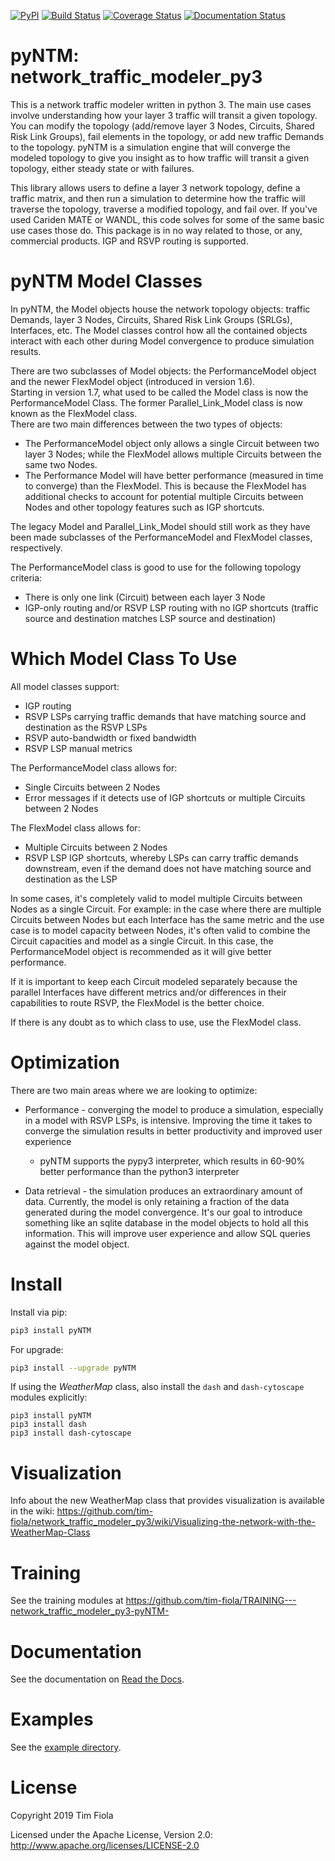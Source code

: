 
[![PyPI](https://img.shields.io/pypi/v/pyntm.svg)](https://pypi.python.org/pypi/pyNTM)
[![Build Status](https://travis-ci.org/tim-fiola/network_traffic_modeler_py3.svg?branch=master)](https://travis-ci.org/tim-fiola/network_traffic_modeler_py3)
[![Coverage Status](https://coveralls.io/repos/github/tim-fiola/network_traffic_modeler_py3/badge.svg?branch=master)](https://coveralls.io/github/tim-fiola/network_traffic_modeler_py3?branch=master)
[![Documentation Status](https://readthedocs.org/projects/pyntm/badge/?version=latest)](https://pyntm.readthedocs.io/en/latest/?badge=latest)


pyNTM: network_traffic_modeler_py3
==================================

This is a network traffic modeler written in python 3. The main use cases involve understanding how your layer 3 traffic will transit a given topology.  You can modify the topology (add/remove layer 3 Nodes, Circuits, Shared Risk Link Groups), fail elements in the topology, or add new traffic Demands to the topology. pyNTM is a simulation engine that will converge the modeled topology to give you insight as to how traffic will transit a given topology, either steady state or with failures.

This library allows users to define a layer 3 network topology, define a traffic matrix, and then run a simulation to determine how the traffic will traverse the topology, traverse a modified topology, and fail over. If you've used Cariden MATE or WANDL, this code solves for some of the same basic use cases those do.  This package is in no way related to those, or any, commercial products.  IGP and RSVP routing is supported. 


pyNTM Model Classes
==================================
In pyNTM, the Model objects house the network topology objects: traffic Demands, layer 3 Nodes, Circuits, Shared Risk Link Groups (SRLGs), Interfaces, etc.  The Model classes control how all the contained objects interact with each other during Model convergence to produce simulation results.

There are two subclasses of Model objects: the PerformanceModel object and the newer FlexModel object (introduced in version 1.6).  
Starting in version 1.7, what used to be called the Model class is now the PerformanceModel Class.  The former Parallel_Link_Model
class is now known as the FlexModel class.  
There are two main differences between the two types of objects:
- The PerformanceModel object only allows a single Circuit between two layer 3 Nodes; while the FlexModel allows multiple Circuits between the same two Nodes.
- The Performance Model will have better performance (measured in time to converge) than the FlexModel.  This is because the FlexModel has additional checks to account for potential multiple Circuits between Nodes and other topology features such as IGP shortcuts.

The legacy Model and Parallel_Link_Model should still work as they have been made subclasses of the PerformanceModel and FlexModel classes, respectively.

The PerformanceModel class is good to use for the following topology criteria:
- There is only one link (Circuit) between each layer 3 Node
- IGP-only routing and/or RSVP LSP routing with no IGP shortcuts (traffic source and destination matches LSP source and destination)

Which Model Class To Use
==================================
All model classes support:
- IGP routing
- RSVP LSPs carrying traffic demands that have matching source and destination as the RSVP LSPs
- RSVP auto-bandwidth or fixed bandwidth
- RSVP LSP manual metrics

The PerformanceModel class allows for:
- Single Circuits between 2 Nodes
- Error messages if it detects use of IGP shortcuts or multiple Circuits between 2 Nodes

The FlexModel class allows for:
- Multiple Circuits between 2 Nodes
- RSVP LSP IGP shortcuts, whereby LSPs can carry traffic demands downstream, even if the demand does not have matching source and destination as the LSP

In some cases, it's completely valid to model multiple Circuits between Nodes as a single Circuit.  For example: in the case where there are multiple Circuits between Nodes but each Interface has the same metric and the use case is to model capacity between Nodes, it's often valid to combine the Circuit capacities and model as a single Circuit.  In this case, the PerformanceModel object is recommended as it will give better performance.

If it is important to keep each Circuit modeled separately because the parallel Interfaces have different metrics and/or differences in their capabilities to route RSVP, the FlexModel is the better choice.

If there is any doubt as to which class to use, use the FlexModel class.
 
Optimization
==================================
 
There are two main areas where we are looking to optimize:
- Performance - converging the model to produce a simulation, especially in a model with RSVP LSPs, is intensive.  Improving the time it takes to converge the simulation results in better productivity and improved user experience
  - pyNTM supports the pypy3 interpreter, which results in 60-90% better performance than the python3 interpreter

- Data retrieval - the simulation produces an extraordinary amount of data.  Currently, the model is only retaining a fraction of the data generated during the model convergence.  It's our goal to introduce something like an sqlite database in the model objects to hold all this information.  This will improve user experience and allow SQL queries against the model object.


Install
=======

Install via pip:
```bash
pip3 install pyNTM
```

For upgrade:
```bash
pip3 install --upgrade pyNTM
```

If using the *WeatherMap* class, also install the `dash` and `dash-cytoscape` modules explicitly:
```
pip3 install pyNTM
pip3 install dash
pip3 install dash-cytoscape
```

Visualization
=============
Info about the new WeatherMap class that provides visualization is available in the wiki: https://github.com/tim-fiola/network_traffic_modeler_py3/wiki/Visualizing-the-network-with-the-WeatherMap-Class

Training
=========
See the training modules at https://github.com/tim-fiola/TRAINING---network_traffic_modeler_py3-pyNTM-


Documentation
=============

See the documentation on [Read the Docs](http://pyntm.readthedocs.org).


Examples
========

See the [example directory](https://github.com/tim-fiola/network_traffic_modeler_py3/blob/master/examples).


License
=======

Copyright 2019 Tim Fiola

Licensed under the Apache License, Version 2.0: http://www.apache.org/licenses/LICENSE-2.0
